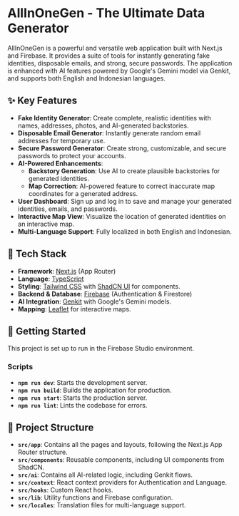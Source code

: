 # AllInOneGen - The Ultimate Data Generator

AllInOneGen is a powerful and versatile web application built with Next.js and Firebase. It provides a suite of tools for instantly generating fake identities, disposable emails, and strong, secure passwords. The application is enhanced with AI features powered by Google's Gemini model via Genkit, and supports both English and Indonesian languages.

## ✨ Key Features

- **Fake Identity Generator**: Create complete, realistic identities with names, addresses, photos, and AI-generated backstories.
- **Disposable Email Generator**: Instantly generate random email addresses for temporary use.
- **Secure Password Generator**: Create strong, customizable, and secure passwords to protect your accounts.
- **AI-Powered Enhancements**:
  - **Backstory Generation**: Use AI to create plausible backstories for generated identities.
  - **Map Correction**: AI-powered feature to correct inaccurate map coordinates for a generated address.
- **User Dashboard**: Sign up and log in to save and manage your generated identities, emails, and passwords.
- **Interactive Map View**: Visualize the location of generated identities on an interactive map.
- **Multi-Language Support**: Fully localized in both English and Indonesian.

## 🚀 Tech Stack

- **Framework**: [Next.js](https://nextjs.org/) (App Router)
- **Language**: [TypeScript](https://www.typescriptlang.org/)
- **Styling**: [Tailwind CSS](https://tailwindcss.com/) with [ShadCN UI](https://ui.shadcn.com/) for components.
- **Backend & Database**: [Firebase](https://firebase.google.com/) (Authentication & Firestore)
- **AI Integration**: [Genkit](https://firebase.google.com/docs/genkit) with Google's Gemini models.
- **Mapping**: [Leaflet](https://leafletjs.com/) for interactive maps.

## 🏁 Getting Started

This project is set up to run in the Firebase Studio environment.

### Scripts

- **`npm run dev`**: Starts the development server.
- **`npm run build`**: Builds the application for production.
- **`npm run start`**: Starts the production server.
- **`npm run lint`**: Lints the codebase for errors.

## 📂 Project Structure

- **`src/app`**: Contains all the pages and layouts, following the Next.js App Router structure.
- **`src/components`**: Reusable components, including UI components from ShadCN.
- **`src/ai`**: Contains all AI-related logic, including Genkit flows.
- **`src/context`**: React context providers for Authentication and Language.
- **`src/hooks`**: Custom React hooks.
- **`src/lib`**: Utility functions and Firebase configuration.
- **`src/locales`**: Translation files for multi-language support.
